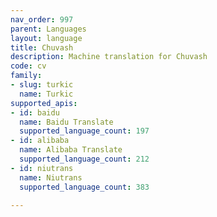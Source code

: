 ```yaml
---
nav_order: 997
parent: Languages
layout: language
title: Chuvash
description: Machine translation for Chuvash
code: cv
family:
- slug: turkic
  name: Turkic
supported_apis:
- id: baidu
  name: Baidu Translate
  supported_language_count: 197
- id: alibaba
  name: Alibaba Translate
  supported_language_count: 212
- id: niutrans
  name: Niutrans
  supported_language_count: 383

---
```


